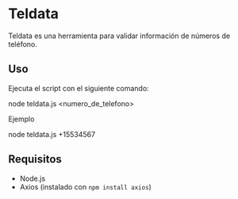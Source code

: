 
# Teldata

Teldata es una herramienta para validar información de números de teléfono.

## Uso

Ejecuta el script con el siguiente comando:


node teldata.js <numero_de_telefono>


Ejemplo

node teldata.js +15534567


## Requisitos

- Node.js
- Axios (instalado con `npm install axios`)

